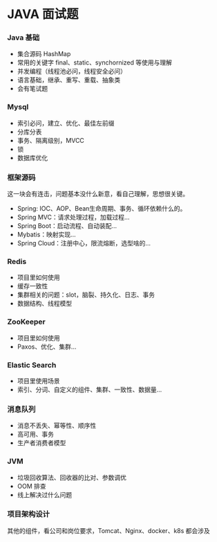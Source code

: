 # JAVA 面试题

### Java 基础

 * 集合源码 HashMap
 * 常用的关键字 final、static、synchornized 等使用与理解
 * 并发编程（线程池必问，线程安全必问）
 * 语言基础，继承、重写、重载、抽象类
 * 会有笔试题
 
### Mysql
 * 索引必问，建立、优化、最佳左前缀
 * 分库分表
 * 事务、隔离级别，MVCC
 * 锁
 * 数据库优化
 
### 框架源码

这一块会有连击，问题基本没什么新意，看自己理解，思想很关键。
 * Spring: IOC、AOP、Bean生命周期、事务、循环依赖什么的。
 * Spring MVC：请求处理过程，加载过程...
 * Spring Boot：启动流程、自动装配...
 * Mybatis：映射实现...
 * Spring Cloud：注册中心，限流熔断，选型啥的...

### Redis

 * 项目里如何使用
 * 缓存一致性
 * 集群相关的问题：slot，脑裂、持久化、日志、事务
 * 数据结构、线程模型

### ZooKeeper

 * 项目里如何使用
 * Paxos、优化、集群...

### Elastic Search

 * 项目里使用场景
 * 索引、分词、自定义的组件、集群、一致性、数据量...

### 消息队列

 * 消息不丢失、幂等性、顺序性
 * 高可用、事务
 * 生产者消费者模型
### JVM

 * 垃圾回收算法、回收器的比对、参数调优
 * OOM 排查
 * 线上解决过什么问题

### 项目架构设计

其他的组件，看公司和岗位要求，Tomcat、Nginx、docker、k8s 都会涉及
